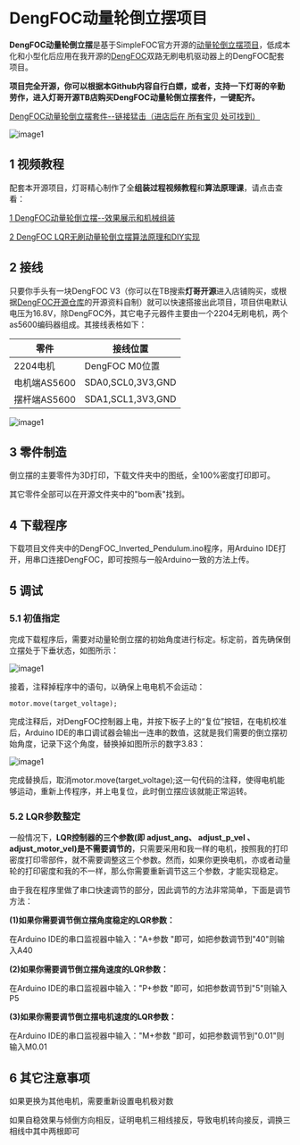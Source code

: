 # DengFOC动量轮倒立摆项目
**DengFOC动量轮倒立摆**是基于SimpleFOC官方开源的[动量轮倒立摆项目](https://github.com/simplefoc/Arduino-FOC-reaction-wheel-inverted-pendulum)，低成本化和小型化后应用在我开源的[DengFOC](https://github.com/ToanTech/Deng-s-foc-controller)双路无刷电机驱动器上的DengFOC配套项目。

**项目完全开源，你可以根据本Github内容自行白嫖，或者，支持一下灯哥的辛勤劳作，进入灯哥开源TB店购买DengFOC动量轮倒立摆套件，一键配齐。**

[DengFOC动量轮倒立摆套件--链接猛击（进店后在 所有宝贝 处可找到）](https://shop564514875.taobao.com/)

![image1](pic/IP_main.gif)

## 1 视频教程

配套本开源项目，灯哥精心制作了全**组装过程视频教程**和**算法原理课**，请点击查看：

[1 DengFOC动量轮倒立摆--效果展示和机械组装](https://www.bilibili.com/video/BV1SU4y1Z72W/)

[2 DengFOC LQR无刷动量轮倒立摆算法原理和DIY实现](https://www.bilibili.com/video/BV1JL4y177Z5/)

## 2 接线

只要你手头有一块DengFOC V3（你可以在TB搜索**灯哥开源**进入店铺购买，或根据[DengFOC开源仓库](https://github.com/ToanTech/Deng-s-foc-controller)的开源资料自制）就可以快速搭接出此项目，项目供电默认电压为16.8V，除DengFOC外，其它电子元器件主要由一个2204无刷电机，两个as5600编码器组成。其接线表格如下：

| 零件         | 接线位置          |
| ------------ | ----------------- |
| 2204电机     | DengFOC M0位置    |
| 电机端AS5600 | SDA0,SCL0,3V3,GND |
| 摆杆端AS5600 | SDA1,SCL1,3V3,GND |

![image1](pic/IP_Wire.jpg)

## 3 零件制造

倒立摆的主要零件为3D打印，下载文件夹中的图纸，全100%密度打印即可。

其它零件全部可以在开源文件夹中的"bom表"找到。

## 4 下载程序

下载项目文件夹中的DengFOC_Inverted_Pendulum.ino程序，用Arduino IDE打开，用串口连接DengFOC，即可按照与一般Arduino一致的方法上传。

## 5 调试

### 5.1 初值指定

完成下载程序后，需要对动量轮倒立摆的初始角度进行标定。标定前，首先确保倒立摆处于下垂状态，如图所示：

![image1](pic/IP_cal.jpg)

接着，注释掉程序中的语句，以确保上电电机不会运动：

`motor.move(target_voltage);`

完成注释后，对DengFOC控制器上电，并按下板子上的“复位”按钮，在电机校准后，Arduino IDE的串口调试器会输出一连串的数值，这就是我们需要的倒立摆初始角度，记录下这个角度，替换掉如图所示的数字3.83：

![image1](pic/prog_1.jpg)

完成替换后，取消motor.move(target_voltage);这一句代码的注释，使得电机能够运动，重新上传程序，并上电复位，此时倒立摆应该就能正常运转。

### 5.2 LQR参数整定

一般情况下，**LQR控制器的三个参数(即 adjust_ang、 adjust_p_vel 、 adjust_motor_vel)是不需要调节的**，只需要采用和我一样的电机，按照我的打印密度打印零部件，就不需要调整这三个参数。然而，如果你更换电机，亦或者动量轮的打印密度和我的不一样，那么你需要重新调节这三个参数，才能实现稳定。

由于我在程序里做了串口快速调节的部分，因此调节的方法非常简单，下面是调节方法：

**(1)如果你需要调节倒立摆角度稳定的LQR参数：**

在Arduino IDE的串口监视器中输入："A+参数 "即可，如把参数调节到"40"则输入A40

**(2)如果你需要调节倒立摆角速度的LQR参数：**

在Arduino IDE的串口监视器中输入："P+参数 "即可，如把参数调节到"5"则输入P5

**(3)如果你需要调节倒立摆电机速度的LQR参数：**

在Arduino IDE的串口监视器中输入："M+参数 "即可，如把参数调节到"0.01"则输入M0.01

## 6 其它注意事项

如果更换为其他电机，需要重新设置电机极对数

如果自稳效果与倾倒方向相反，证明电机三相线接反，导致电机转向接反，调换三相线中其中两根即可